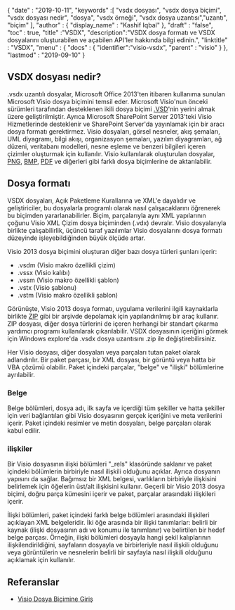 {
  "date" : "2019-10-11",
  "keywords" :[ "vsdx dosyası", "vsdx dosya biçimi", "vsdx dosyası nedir", "dosya", "vsdx örneği", "vsdx dosya uzantısı","uzantı", "biçim" ],
  "author" : {
    "display_name" : "Kashif Iqbal"
},
  "draft" : "false",
  "toc" : true,
  "title" :"VSDX",
  "description":"VSDX dosya formatı ve VSDX dosyalarını oluşturabilen ve açabilen API'ler hakkında bilgi edinin.",
  "linktitle" : "VSDX",
  "menu" : {
    "docs" : {
	"identifier":"visio-vsdx",
      "parent" : "visio"
}
},
  "lastmod" : "2019-09-10"
}

## VSDX dosyası nedir?

.vsdx uzantılı dosyalar, Microsoft Office 2013'ten itibaren kullanıma sunulan Microsoft Visio dosya biçimini temsil eder. Microsoft Visio'nun önceki sürümleri tarafından desteklenen ikili dosya biçimi [.VSD](/tr/image/vsd/)'nin yerini almak üzere geliştirilmiştir. Ayrıca Microsoft SharePoint Server 2013'teki Visio Hizmetlerinde desteklenir ve SharePoint Server'da yayınlamak için bir aracı dosya formatı gerektirmez. Visio dosyaları, görsel nesneler, akış şemaları, UML diyagramı, bilgi akışı, organizasyon şemaları, yazılım diyagramları, ağ düzeni, veritabanı modelleri, nesne eşleme ve benzeri bilgileri içeren çizimler oluşturmak için kullanılır. Visio kullanılarak oluşturulan dosyalar, [PNG](/tr/image/png/), [BMP](/tr/image/bmp/), [PDF](/tr/pdf/) ve diğerleri gibi farklı dosya biçimlerine de aktarılabilir.

## Dosya formatı ##

VSDX dosyaları, Açık Paketleme Kurallarına ve XML'e dayalıdır ve geliştiriciler, bu dosyalarla programlı olarak nasıl çalışacaklarını öğrenerek bu biçimden yararlanabilirler. Biçim, parçalarıyla aynı XML yapılarının çoğunu Visio XML Çizim dosya biçiminden (.vdx) devralır. Visio dosyalarıyla birlikte çalışabilirlik, üçüncü taraf yazılımlar Visio dosyalarını dosya formatı düzeyinde işleyebildiğinden büyük ölçüde artar.

Visio 2013 dosya biçimini oluşturan diğer bazı dosya türleri şunları içerir:

* .vsdm (Visio makro özellikli çizim)
* .vssx (Visio kalıbı)
* .vssm (Visio makro özellikli şablon)
* .vstx (Visio şablonu)
* .vstm (Visio makro özellikli şablon)

Görünüşte, Visio 2013 dosya formatı, uygulama verilerini ilgili kaynaklarla birlikte [ZIP](/tr/compression/zip/) gibi bir arşivde depolamak için yapılandırılmış bir araç kullanır. ZIP dosyası, diğer dosya türlerini de içeren herhangi bir standart çıkarma yardımcı programı kullanılarak çıkarılabilir. VSDX dosyasının içeriğini görmek için Windows explore'da .vsdx dosya uzantısını .zip ile değiştirebilirsiniz.

Her Visio dosyası, diğer dosyaları veya parçaları tutan paket olarak adlandırılır. Bir paket parçası, bir XML dosyası, bir görüntü veya hatta bir VBA çözümü olabilir. Paket içindeki parçalar, "belge" ve "ilişki" bölümlerine ayrılabilir.

### Belge ###

Belge bölümleri, dosya adı, ilk sayfa ve içerdiği tüm şekiller ve hatta şekiller için veri bağlantıları gibi Visio dosyasının gerçek içeriğini ve meta verilerini içerir. Paket içindeki resimler ve metin dosyaları, belge parçaları olarak kabul edilir.

### ilişkiler ###

Bir Visio dosyasının ilişki bölümleri "\_rels" klasöründe saklanır ve paket içindeki bölümlerin birbiriyle nasıl ilişkili olduğunu açıklar. Ayrıca dosyanın yapısını da sağlar. Bağımsız bir XML belgesi, varlıkların birbiriyle ilişkisini belirlemek için öğelerin üst/alt ilişkisini kullanır. Geçerli bir Visio 2013 dosya biçimi, doğru parça kümesini içerir ve paket, parçalar arasındaki ilişkileri içerir.

İlişki bölümleri, paket içindeki farklı belge bölümleri arasındaki ilişkileri açıklayan XML belgeleridir. İki öğe arasında bir ilişki tanımlarlar: belirli bir kaynak (ilişki dosyasının adı ve konumu ile tanımlanır) ve belirtilen bir hedef belge parçası. Örneğin, ilişki bölümleri dosyayla hangi şekil kalıplarının ilişkilendirildiğini, sayfaların dosyayla ve birbirleriyle nasıl ilişkili olduğunu veya görüntülerin ve nesnelerin belirli bir sayfayla nasıl ilişkili olduğunu açıklamak için kullanılır.

## Referanslar ##

* [Visio Dosya Biçimine Giriş](https://learn.microsoft.com/en-us/office/client-developer/visio/introduction-to-the-visio-file-formatvsdx)

